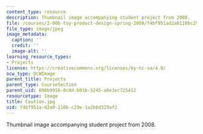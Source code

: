```yaml
---
content_type: resource
description: Thumbnail image accompanying student project from 2008.
file: /courses/2-00b-toy-product-design-spring-2008/f4bf951ad2a0110bc29e1a2b6d329af2_Caution.jpg
file_type: image/jpeg
image_metadata:
  caption: ''
  credit: ''
  image-alt: ''
learning_resource_types:
- Projects
license: https://creativecommons.org/licenses/by-nc-sa/4.0/
ocw_type: OCWImage
parent_title: Projects
parent_type: CourseSection
parent_uid: 690b9956-8c8d-b91b-5245-a6e3ec725412
resourcetype: Image
title: Caution.jpg
uid: f4bf951a-d2a0-110b-c29e-1a2b6d329af2
---
```

Thumbnail image accompanying student project from 2008.